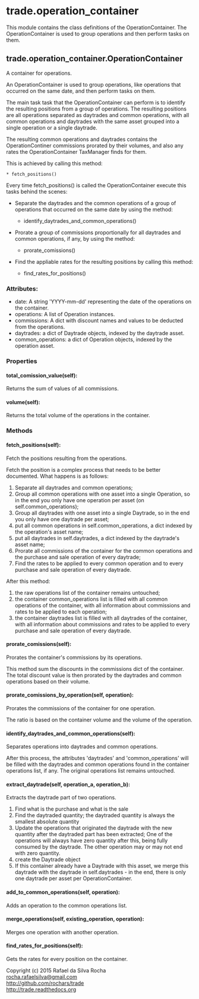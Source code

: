 # trade.operation_container

This module contains the class definitions of the OperationContainer.
The OperationContainer is used to group operations and then perform
tasks on them.


## trade.operation_container.OperationContainer
A container for operations.

An OperationContainer is used to group operations, like operations
that occurred on the same date, and then perform tasks on them.

The main task task that the OperationContainer can perform is to
identify the resulting positions from a group of operations. The
resulting positions are all operations separated as daytrades and
common operations, with all common operations and daytrades with
the same asset grouped into a single operation or a single
daytrade.

The resulting common operations and daytrades contains the
OperationContiner commissions prorated by their volumes, and also
any rates the OperationContainer TaxManager finds for them.

This is achieved by calling this method:

    * fetch_positions()

Every time fetch_positions() is called the OperationContainer
execute this tasks behind the scenes:

- Separate the daytrades and the common operations of a group of
  operations that occurred on the same date by using the method:

    * identify_daytrades_and_common_operations()

- Prorate a group of commissions proportionally for all daytrades and
  common operations, if any, by using the method:

    * prorate_comissions()

- Find the appliable rates for the resulting positions by calling
  this method:

    * find_rates_for_positions()

### Attributes:
+ date: A string 'YYYY-mm-dd' representing the date of the operations on the container.
+ operations: A list of Operation instances.
+ commissions: A dict with discount names and values to be deducted from the operations.
+ daytrades: a dict of Daytrade objects, indexed by the daytrade asset.
+ common_operations: a dict of Operation objects, indexed by the operation asset.

### Properties

#### total_comission_value(self):
Returns the sum of values of all commissions.

#### volume(self):
Returns the total volume of the operations in the container.

### Methods

#### fetch_positions(self):
Fetch the positions resulting from the operations.

Fetch the position is a complex process that needs to be
better documented. What happens is as follows:

1. Separate all daytrades and common operations;  
2. Group all common operations with one asset into a single Operation, so in the end you only have one operation per asset (on self.common_operations);  
3. Group all daytrades with one asset into a single Daytrade, so in the end you only have one daytrade per asset;  
4. put all common operations in self.common_operations, a dict indexed by the operation's asset name;  
5. put all daytrades in self.daytrades, a dict indexed by the daytrade's asset name;
6. Prorate all commissions of the container for the common operations and the purchase and sale operation of every daytrade;  
7. Find the rates to be applied to every common operation and to every purchase and sale operation of every daytrade.  

After this method:  
1. the raw operations list of the container remains untouched;  
2. the container common_operations list is filled with all common operations of the container, with all information about commissions and rates to be applied to each operation;  
3. the container daytrades list is filled with all daytrades of the container, with all information about commissions and rates to be applied to every purchase and sale operation of every daytrade.  

#### prorate_comissions(self):
Prorates the container's commissions by its operations.

This method sum the discounts in the commissions dict of the
container. The total discount value is then prorated by the
daytrades and common operations based on their volume.

#### prorate_comissions_by_operation(self, operation):
Prorates the commissions of the container for one operation.

The ratio is based on the container volume and the volume of
the operation.

#### identify_daytrades_and_common_operations(self):
Separates operations into daytrades and common operations.

After this process, the attributes 'daytrades' and
'common_operations'  will be filled with the daytrades
and common operations found in the container operations list,
if any. The original operations list remains untouched.

#### extract_daytrade(self, operation_a, operation_b):
Extracts the daytrade part of two operations.

1. Find what is the purchase and what is the sale
2. Find the daytraded quantity; the daytraded
quantity is always the smallest absolute quantity
3. Update the operations that originated the
daytrade with the new quantity after the
daytraded part has been extracted; One of
the operations will always have zero
quantity after this, being fully consumed
by the daytrade. The other operation may or
may not end with zero quantity.
4. create the Daytrade object
5. If this container already have a Daytrade
with this asset, we merge this daytrade
with the daytrade in self.daytrades -
in the end, there is only one daytrade per
asset per OperationContainer.

#### add_to_common_operations(self, operation):
Adds an operation to the common operations list.

#### merge_operations(self, existing_operation, operation):
Merges one operation with another operation.

#### find_rates_for_positions(self):
Gets the rates for every position on the container.


Copyright (c) 2015 Rafael da Silva Rocha  
rocha.rafaelsilva@gmail.com  
http://github.com/rochars/trade  
http://trade.readthedocs.org  
